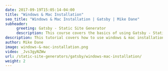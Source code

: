 ```yaml
---
date: 2017-09-19T15:05:14-04:00
title: "Windows & Mac Installation"
seo_title: "Windows & Mac Installation | Gatsby | Mike Dane"
subheader:
     greeting: Gatsby - Static Site Generator
     description: This course covers the basics of using Gatsby - Static Site Generator. Work your way through the videos and we'll teach you everything you need to know to create a professional and scalable website or blog!
description: This tutorial covers how to use windows & mac installation in Gatsby -  Static Site Generator.
author: Mike Dane
image: windows-&-mac-installation.png
video: _Jvs3gyNZWw
url: /static-site-generators/gatsby/windows-mac-installation/
weight: 2
---
```

